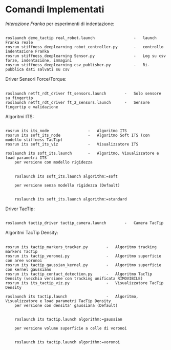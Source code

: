Comandi Implementati 
=====================

_Interazione Franka_ per esperimenti di indentazione:
##
	roslaunch demo_tactip real_robot.launch					- 	launch Franka reale
	rosrun stiffness_deeplearning robot_controller.py		-	controllo indentazione Franka
	rosrun stiffness_deeplearning Sensor.py					-	Log su csv forze, indentazione, immagini
	rosrun stiffness_deeplearning csv_publisher.py			-	Ri-pubblica dati salvati su csv

Driver Sensori Force/Torque:
##
	roslaunch netft_rdt_driver ft_sensors.launch		- 	Solo sensore su fingertip
	roslaunch netft_rdt_driver ft_2_sensors.launch		-	Sensore fingertip e validazione

Algoritmi ITS:
##
	rosrun its its_node					-	Algoritmo ITS
	rosrun its soft_its_node			-	Algoritmo Soft ITS (con modello stiffness TacTip)
	rosrun its soft_its_viz				-	Visualizzatore ITS

	roslaunch its soft_its.launch		-	Algoritmo, Visualizzatore e load parametri ITS
		per versione con modello rigidezza
##
		roslaunch its soft_its.launch algorithm:=soft

		per versione senza modello rigidezza (Default)
##
		roslaunch its soft_its.launch algorithm:=standard
	
Driver TacTip:
##
	roslaunch tactip_driver tactip_camera.launch		-	Camera TacTip

Algoritmi TacTip Density:
##
	rosrun its tactip_markers_tracker.py		-	Algoritmo tracking markers TacTip
	rosrun its tactip_voronoi.py				-	Algoritmo superficie con aree voronoi
	rosrun its tactip_gaussian_kernel.py		-	Algoritmo superficie con kernel gaussiano
	rosrun its tactip_contact_detection.py		-	Algoritmo TacTip Density (vecchia versione con tracking unificata RIMOVIBILE)
	rosrun its its_tactip_viz.py				-	Visualizzatore TacTip Density

	roslaunch its tactip.launch					-	Algoritmo, Visualizzatore e load parametri TacTip Density
		per versione con densita' gaussiana (Default)
##
		roslaunch its tactip.launch algorithm:=gaussian

		per versione volume superficie a celle di voronoi
##
		roslaunch its tactip.launch algorithm:=voronoi
